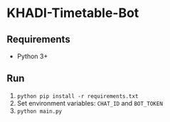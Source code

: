 # KHADI-Timetable-Bot

## Requirements

* Python 3+

## Run

1. `python pip install -r requirements.txt`
2. Set environment variables: `CHAT_ID` and `BOT_TOKEN`
3. `python main.py`
